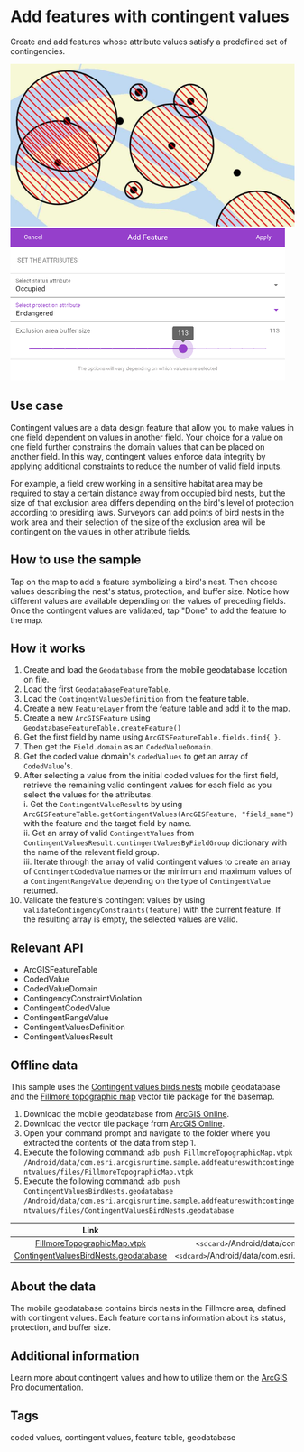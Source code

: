 # Add features with contingent values

Create and add features whose attribute values satisfy a predefined set of contingencies.

![Add features with contingent values](add-features-with-contingent-values.png) ![Add contingent feature](add-contingent-feature.png)

## Use case

Contingent values are a data design feature that allow you to make values in one field dependent on values in another field. Your choice for a value on one field further constrains the domain values that can be placed on another field. In this way, contingent values enforce data integrity by applying additional constraints to reduce the number of valid field inputs.

For example, a field crew working in a sensitive habitat area may be required to stay a certain distance away from occupied bird nests, but the size of that exclusion area differs depending on the bird's level of protection according to presiding laws. Surveyors can add points of bird nests in the work area and their selection of the size of the exclusion area will be contingent on the values in other attribute fields.

## How to use the sample

Tap on the map to add a feature symbolizing a bird's nest. Then choose values describing the nest's status, protection, and buffer size. Notice how different values are available depending on the values of preceding fields. Once the contingent values are validated, tap "Done" to add the feature to the map.

## How it works

1. Create and load the `Geodatabase` from the mobile geodatabase location on file.
2. Load the first `GeodatabaseFeatureTable`.
3. Load the `ContingentValuesDefinition` from the feature table.
4. Create a new `FeatureLayer` from the feature table and add it to the map.
5. Create a new `ArcGISFeature` using `GeodatabaseFeatureTable.createFeature()`
6. Get the first field by name using `ArcGISFeatureTable.fields.find{ }`.
7. Then get the `Field.domain` as an `CodedValueDomain`.
8. Get the coded value domain's `codedValues` to get an array of `CodedValue`'s.
9. After selecting a value from the initial coded values for the first field, retrieve the remaining valid contingent values for each field as you select the values for the attributes.  
   i. Get the `ContingentValueResult`s by using `ArcGISFeatureTable.getContingentValues(ArcGISFeature, "field_name")` with the feature and the target field by name.  
   ii. Get an array of valid `ContingentValues` from `ContingentValuesResult.contingentValuesByFieldGroup` dictionary with the name of the relevant field group.  
   iii. Iterate through the array of valid contingent values to create an array of `ContingentCodedValue` names or the minimum and maximum values of a `ContingentRangeValue` depending on the type of `ContingentValue` returned.
10. Validate the feature's contingent values by using `validateContingencyConstraints(feature)` with the current feature. If the resulting array is empty, the selected values are valid.

## Relevant API

* ArcGISFeatureTable
* CodedValue
* CodedValueDomain
* ContingencyConstraintViolation
* ContingentCodedValue
* ContingentRangeValue
* ContingentValuesDefinition
* ContingentValuesResult

## Offline data

This sample uses the [Contingent values birds nests](https://arcgis.com/home/item.html?id=e12b54ea799f4606a2712157cf9f6e41) mobile geodatabase and the [Fillmore topographic map](https://arcgis.com/home/item.html?id=b5106355f1634b8996e634c04b6a930a) vector tile package for the basemap.

1. Download the mobile geodatabase from [ArcGIS Online](https://arcgis.com/home/item.html?id=e12b54ea799f4606a2712157cf9f6e41).
2. Download the vector tile package from [ArcGIS Online](https://arcgis.com/home/item.html?id=b5106355f1634b8996e634c04b6a930a).
3. Open your command prompt and navigate to the folder where you extracted the contents of the data from step 1.
4. Execute the following command:
   `adb push FillmoreTopographicMap.vtpk /Android/data/com.esri.arcgisruntime.sample.addfeatureswithcontingentvalues/files/FillmoreTopographicMap.vtpk`
5. Execute the following command:
   `adb push ContingentValuesBirdNests.geodatabase /Android/data/com.esri.arcgisruntime.sample.addfeatureswithcontingentvalues/files/ContingentValuesBirdNests.geodatabase`

Link             |  Local Location
:-------------------------:|:-------------------------:
|[FillmoreTopographicMap.vtpk](https://arcgisruntime.maps.arcgis.com/home/item.html?id=e12b54ea799f4606a2712157cf9f6e41)  |  `<sdcard>`/Android/data/com.esri.arcgisruntime.sample.addfeatureswithcontingentvalues/files/FillmoreTopographicMap.vtpk
|[ContingentValuesBirdNests.geodatabase](https://arcgisruntime.maps.arcgis.com/home/item.html?id=b5106355f1634b8996e634c04b6a930a)  |  `<sdcard>`/Android/data/com.esri.arcgisruntime.sample.addfeatureswithcontingentvalues/files/ContingentValuesBirdNests.geodatabase


## About the data

The mobile geodatabase contains birds nests in the Fillmore area, defined with contingent values. Each feature contains information about its status, protection, and buffer size.

## Additional information

Learn more about contingent values and how to utilize them on the [ArcGIS Pro documentation](https://pro.arcgis.com/en/pro-app/latest/help/data/geodatabases/overview/contingent-values.htm).

## Tags

coded values, contingent values, feature table, geodatabase
